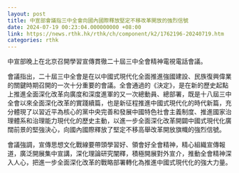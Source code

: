 ```yaml
---
layout: post
title: 中宣部會議指三中全會向國內國際釋放堅定不移改革開放的強烈信號
date: 2024-07-19 00:23:04.000000000 +08:00
link: https://news.rthk.hk/rthk/ch/component/k2/1762196-20240719.htm
categories: rthk
---
```


中宣部晚上在北京召開學習宣傳貫徹二十屆三中全會精神電視電話會議。

會議指出，二十屆三中全會是在以中國式現代化全面推進強國建設、民族復興偉業的關鍵時期召開的一次十分重要的會議。全會通過的《決定》，是在新的歷史起點上推進全面深化改革向廣度和深度進軍的又一次總動員、總部署，既是十八屆三中全會以來全面深化改革的實踐續篇，也是新征程推進中國式現代化的時代新篇，充分體現了以習近平為核心的黨中央完善和發展中國特色社會主義制度、推進國家治理體系和治理能力現代化的歷史主動，以進一步全面深化改革開闢中國式現代化廣闊前景的堅強決心，向國內國際釋放了堅定不移高舉改革開放旗幟的強烈信號。

會議強調，宣傳思想文化戰線要帶頭學習好、領會好全會精神，精心組織宣傳報道，廣泛開展集中宣講，深化理論研究闡釋，積極開展對外宣介，推動全會精神深入人心，把進一步全面深化改革的戰略部署轉化為推進中國式現代化的強大力量。
